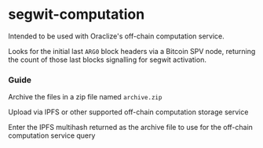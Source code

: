 # segwit-computation

Intended to be used with Oraclize's off-chain computation service.

Looks for the initial last `ARG0` block headers via a Bitcoin SPV node, returning the count of those last blocks signalling for segwit activation.

### Guide

Archive the files in a zip file named `archive.zip`

Upload via IPFS or other supported off-chain computation storage service

Enter the IPFS multihash returned as the archive file to use for the off-chain computation service query

